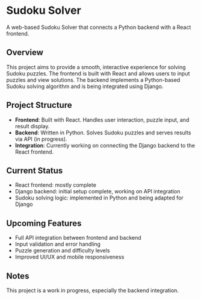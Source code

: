 
# Sudoku Solver

A web-based Sudoku Solver that connects a Python backend with a React frontend.

## Overview

This project aims to provide a smooth, interactive experience for solving Sudoku puzzles. The frontend is built with React and allows users to input puzzles and view solutions. The backend implements a Python-based Sudoku solving algorithm and is being integrated using Django.

## Project Structure

- **Frontend**: Built with React. Handles user interaction, puzzle input, and result display.
- **Backend**: Written in Python. Solves Sudoku puzzles and serves results via API (in progress).
- **Integration**: Currently working on connecting the Django backend to the React frontend.

## Current Status

- React frontend: mostly complete
- Django backend: initial setup complete, working on API integration
- Sudoku solving logic: implemented in Python and being adapted for Django

## Upcoming Features

- Full API integration between frontend and backend
- Input validation and error handling
- Puzzle generation and difficulty levels
- Improved UI/UX and mobile responsiveness

## Notes

This project is a work in progress, especially the backend integration. 



